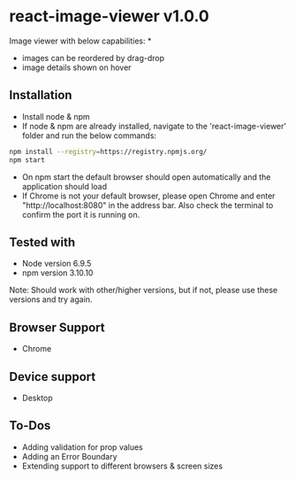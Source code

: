 # react-image-viewer v1.0.0
Image viewer with below capabilities:
* 
* images can be reordered by drag-drop
* image details shown on hover

## Installation
* Install node & npm
* If node & npm are already installed, navigate to the 'react-image-viewer' folder and run the below commands:

```bash
npm install --registry=https://registry.npmjs.org/ 
npm start
```
* On npm start the default browser should open automatically and the application should load
* If Chrome is not your default browser, please open Chrome and enter "http://localhost:8080" in the address bar. Also check the terminal to confirm the port it is running on.

## Tested with
* Node version 6.9.5
* npm version 3.10.10

Note: Should work with other/higher versions, but if not, please use these versions and try again.


## Browser Support
* Chrome

## Device support
* Desktop

## To-Dos
 * Adding validation for prop values
 * Adding an Error Boundary
 * Extending support to different browsers & screen sizes
